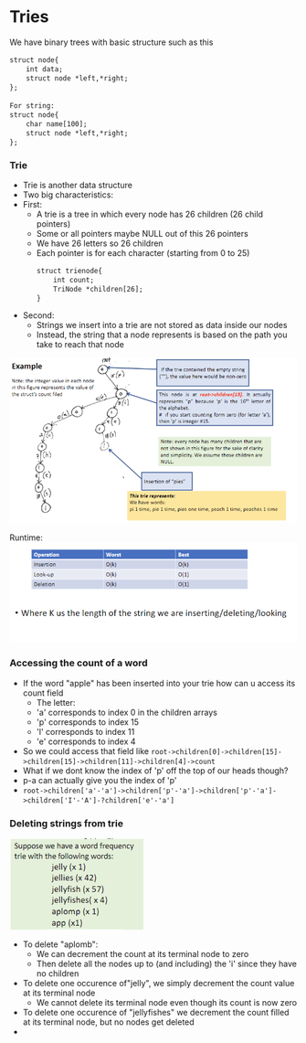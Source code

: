 # Tries
We have binary trees with basic structure such as this
```
struct node{
    int data;
    struct node *left,*right;
};

For string:
struct node{
    char name[100];
    struct node *left,*right;
};
```

### Trie
- Trie is another data structure
- Two big characteristics:
- First:
  - A trie is a tree in which every node has 26 children (26 child pointers)
  - Some or all pointers maybe NULL out of this 26 pointers
  - We have 26 letters so 26 children
  - Each pointer is for each character (starting from 0 to 25)
    ```
    struct trienode{
        int count;
        TriNode *children[26];
    }
    ```
- Second:
  - Strings we insert into a trie are not stored as data inside our nodes
  - Instead, the string that a node represents is based on the path you take to reach that node

![Alt text](image.png)

Runtime:
![Alt text](image-1.png)

### Accessing the count of a word
- If the word "apple" has been inserted into your trie how can u access its count field
  - The letter:
  - 'a' corresponds to index 0 in the children arrays
  - 'p' corresponds to index 15
  - 'l' corresponds to index 11
  - 'e' corresponds to index 4
- So we could access that field like
`root->children[0]->children[15]->children[15]->children[11]->children[4]->count`
- What if we dont know the index of 'p' off the top of our heads though?
- p-a can actually give you the index of 'p'
- `root->children['a'-'a']->children['p'-'a']->children['p'-'a']->children['I'-'A']-?children['e'-'a']`

### Deleting strings from trie
![Alt text](image-2.png)
- To delete "aplomb":
  - We can decrement the count at its terminal node to zero
  - Then delete all the nodes up to (and including) the 'i' since they have no children
- To delete one occurence of"jelly", we simply decrement the count value at its terminal node
  - We cannot delete its terminal node even though its count is now zero
- To delete one occurence of "jellyfishes" we decrement the count filled at its terminal node, but no nodes get deleted
- 